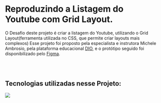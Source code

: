 <h1>Reproduzindo a Listagem do Youtube com Grid Layout.</h1>
<p>
  O Desafio deste projeto é criar a listagem do Youtube, utilizando o Grid Layout(ferramenta utilizada no CSS, que permite criar layouts mais complexos)
  Esse projeto foi proposto pela especialista e instrutora Michele Ambrosio, pela plataforma educacional <a href="https://www.dio.me/">DIO</a>, e o protótipo seguido foi disponibilizado pelo <a href="https://www.figma.com/design/KknwioExyqKD3D2eSVFrcW/Desafio-Grid---DIO?node-id=0-1&p=f&t=zX4driBiy9vuwsm3-0">Figma</a>.
</p>
<br>
<br>
<h2>Tecnologias utilizadas nesse Projeto:</h2>
<img loading="lazy" src="https://cdn.jsdelivr.net/gh/devicons/devicon@latest/icons/threedsmax/threedsmax-original.svg" />
          
                        

                    
          
            
          

